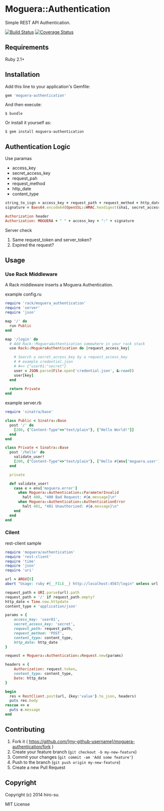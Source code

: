 # Moguera::Authentication

Simple REST API Authentication.

[![Build Status](https://travis-ci.org/moguera/moguera-authentication.svg)](https://travis-ci.org/moguera/moguera-authentication)
[![Coverage Status](https://coveralls.io/repos/moguera/moguera-authentication/badge.png?branch=master)](https://coveralls.io/r/moguera/moguera-authentication?branch=master)

## Requirements

Ruby 2.1+

## Installation

Add this line to your application's Gemfile:

```ruby
gem 'moguera-authentication'
```

And then execute:

    $ bundle

Or install it yourself as:

    $ gem install moguera-authentication

## Authentication Logic
Use paramas

- access_key
- secret_access_key
- request_pah
- request_method
- http_date
- content_type

```ruby
string_to_isgn = access_key + request_path + request_method + http_date + conetnt_type
signature = Baes64.encode64(OpenSSL::HMAC.hexdigest(sha1, secret_access_key, string_to_sign)

Authorization header
Authorization: MOGUERA + " " + access_key + ":" + signature
```

Server check

1. Same request_token and server_token?
2. Expired the request?

## Usage

### Use Rack Middleware
A Rack middleware inserts a Moguera Authentication.

example config.ru

```ruby
require 'rack/moguera_authentication'
require 'server'
require 'json'

map '/' do
  run Public
end

map '/login' do
  # Add Rack::MogueraAuthentication somewhere in your rack stack
  use Rack::MogueraAuthentication do |request_access_key|

    # Search a secret_access_key by a request_access_key
    # # example credential.json
    # #=> {"user01:"secret"}
    user = JSON.parse(File.open('credential.json', &:read))
    user[key]
  end
  
  return Private
end
```

example server.rb

```ruby
require 'sinatra/base'

class Public < Sinatra::Base
  post '/' do
    [200, {"Content-Type"=>"text/plain"}, ["Hello World!"]]
  end
end

class Private < Sinatra::Base
  post '/hello' do
    validate_user!
    [200, {"Content-Type"=>"text/plain"}, ["Hello #{env['moguera.user'].access_key}!"]]
  end

  private

  def validate_user!
    case e = env['moguera.error']
      when Moguera::Authentication::ParameterInvalid
        halt 400, "400 Bad Request: #{e.message}\n"
      when Moguera::Authentication::AuthenticationError
        halt 401, "401 Unauthorized: #{e.message}\n"
    end
  end
end
```

### Cilent

rest-client sample

```ruby
require 'moguera/authentication'
require 'rest-client'
require 'time'
require 'json'
require 'uri'

url = ARGV[0]
abort "Usage: ruby #{__FILE__} http://localhost:4567/login" unless url

request_path = URI.parse(url).path
request_path = '/' if request_path.empty?
http_date = Time.now.httpdate
content_type = 'application/json'

params = {
    access_key: 'user01',
    secret_access_key: 'secret',
    request_path: request_path,
    request_method: 'POST',
    content_type: content_type,
    http_date: http_date
}

request = Moguera::Authentication::Request.new(params)

headers = {
    Authorization: request.token,
    content_type: content_type,
    Date: http_date
}

begin
  res = RestClient.post(url, {key:'value'}.to_json, headers)
  puts res.body
rescue => e
  puts e.message
end
```

## Contributing

1. Fork it ( https://github.com/[my-github-username]/moguera-authentication/fork )
2. Create your feature branch (`git checkout -b my-new-feature`)
3. Commit your changes (`git commit -am 'Add some feature'`)
4. Push to the branch (`git push origin my-new-feature`)
5. Create a new Pull Request

## Copyright

Copyright (c) 2014 hiro-su.

MIT License